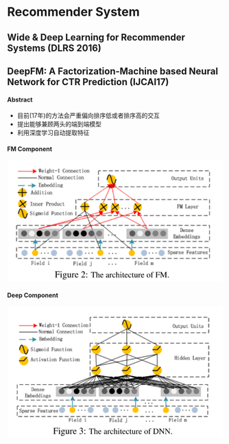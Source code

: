 # Recommender System

## Wide & Deep Learning for Recommender Systems (DLRS 2016)

## DeepFM: A Factorization-Machine based Neural Network for CTR Prediction (IJCAI17)

#### Abstract

- 目前(17年)的方法会严重偏向排序低或者排序高的交互
- 提出能够兼顾两头的端到端模型
- 利用深度学习自动提取特征

#### FM Component

![Screen Shot 2020-07-03 at 3.22.28 pm](assets/Screen%20Shot%202020-07-03%20at%203.22.28%20pm.png)

#### Deep Component

![Screen Shot 2020-07-03 at 3.22.34 pm](assets/Screen%20Shot%202020-07-03%20at%203.22.34%20pm.png)